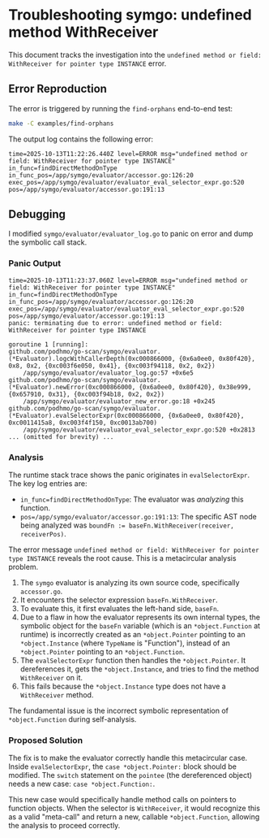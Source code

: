 # Troubleshooting symgo: undefined method WithReceiver

This document tracks the investigation into the `undefined method or field: WithReceiver for pointer type INSTANCE` error.

## Error Reproduction

The error is triggered by running the `find-orphans` end-to-end test:

```bash
make -C examples/find-orphans
```

The output log contains the following error:
```
time=2025-10-13T11:22:26.440Z level=ERROR msg="undefined method or field: WithReceiver for pointer type INSTANCE" in_func=findDirectMethodOnType in_func_pos=/app/symgo/evaluator/accessor.go:126:20 exec_pos=/app/symgo/evaluator/evaluator_eval_selector_expr.go:520 pos=/app/symgo/evaluator/accessor.go:191:13
```

## Debugging

I modified `symgo/evaluator/evaluator_log.go` to panic on error and dump the symbolic call stack.

### Panic Output

```
time=2025-10-13T11:23:37.060Z level=ERROR msg="undefined method or field: WithReceiver for pointer type INSTANCE" in_func=findDirectMethodOnType in_func_pos=/app/symgo/evaluator/accessor.go:126:20 exec_pos=/app/symgo/evaluator/evaluator_eval_selector_expr.go:520 pos=/app/symgo/evaluator/accessor.go:191:13
panic: terminating due to error: undefined method or field: WithReceiver for pointer type INSTANCE

goroutine 1 [running]:
github.com/podhmo/go-scan/symgo/evaluator.(*Evaluator).logcWithCallerDepth(0xc000866000, {0x6a0ee0, 0x80f420}, 0x8, 0x2, {0xc003f6e050, 0x41}, {0xc003f94118, 0x2, 0x2})
	/app/symgo/evaluator/evaluator_log.go:57 +0x6e5
github.com/podhmo/go-scan/symgo/evaluator.(*Evaluator).newError(0xc000866000, {0x6a0ee0, 0x80f420}, 0x38e999, {0x657910, 0x31}, {0xc003f94b18, 0x2, 0x2})
	/app/symgo/evaluator/evaluator_new_error.go:18 +0x245
github.com/podhmo/go-scan/symgo/evaluator.(*Evaluator).evalSelectorExpr(0xc000866000, {0x6a0ee0, 0x80f420}, 0xc0011415a8, 0xc003f4f150, 0xc0013ab700)
	/app/symgo/evaluator/evaluator_eval_selector_expr.go:520 +0x2813
... (omitted for brevity) ...
```

### Analysis

The runtime stack trace shows the panic originates in `evalSelectorExpr`. The key log entries are:
- `in_func=findDirectMethodOnType`: The evaluator was *analyzing* this function.
- `pos=/app/symgo/evaluator/accessor.go:191:13`: The specific AST node being analyzed was `boundFn := baseFn.WithReceiver(receiver, receiverPos)`.

The error message `undefined method or field: WithReceiver for pointer type INSTANCE` reveals the root cause. This is a metacircular analysis problem.

1.  The `symgo` evaluator is analyzing its own source code, specifically `accessor.go`.
2.  It encounters the selector expression `baseFn.WithReceiver`.
3.  To evaluate this, it first evaluates the left-hand side, `baseFn`.
4.  Due to a flaw in how the evaluator represents its own internal types, the symbolic object for the `baseFn` variable (which is an `*object.Function` at runtime) is incorrectly created as an `*object.Pointer` pointing to an `*object.Instance` (where `TypeName` is "Function"), instead of an `*object.Pointer` pointing to an `*object.Function`.
5.  The `evalSelectorExpr` function then handles the `*object.Pointer`. It dereferences it, gets the `*object.Instance`, and tries to find the method `WithReceiver` on it.
6.  This fails because the `*object.Instance` type does not have a `WithReceiver` method.

The fundamental issue is the incorrect symbolic representation of `*object.Function` during self-analysis.

### Proposed Solution

The fix is to make the evaluator correctly handle this metacircular case. Inside `evalSelectorExpr`, the `case *object.Pointer:` block should be modified. The `switch` statement on the `pointee` (the dereferenced object) needs a new case: `case *object.Function:`.

This new case would specifically handle method calls on pointers to function objects. When the selector is `WithReceiver`, it would recognize this as a valid "meta-call" and return a new, callable `*object.Function`, allowing the analysis to proceed correctly.